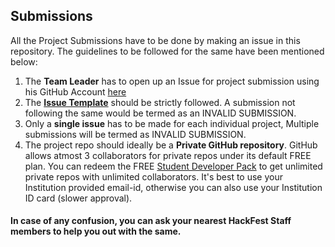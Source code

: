 ## Submissions
All the Project Submissions have to be done by making an issue in this repository. The guidelines to be followed for the same have been mentioned below:
1. The **Team Leader** has to open up an Issue for project submission using his GitHub Account [here](https://github.com/hackfest19/submissions/issues/new)
2. The **[Issue Template](https://github.com/hackfest19/submissions/blob/master/ISSUE_TEMPLATE.md)** should be strictly followed. A submission not following the same would be termed as an INVALID SUBMISSION.
3. Only a **single issue** has to be made for each individual project, Multiple submissions will be termed as INVALID SUBMISSION.
4. The project repo should ideally be a **Private GitHub repository**. GitHub allows atmost 3 collaborators for private repos under its default FREE plan. You can redeem the FREE [Student Developer Pack](https://education.github.com/pack) to get unlimited private repos with unlimited collaborators.
It's best to use your Institution provided email-id, otherwise you can also use your Institution ID card (slower approval).

#### In case of any confusion, you can ask your nearest HackFest Staff members to help you out with the same.
